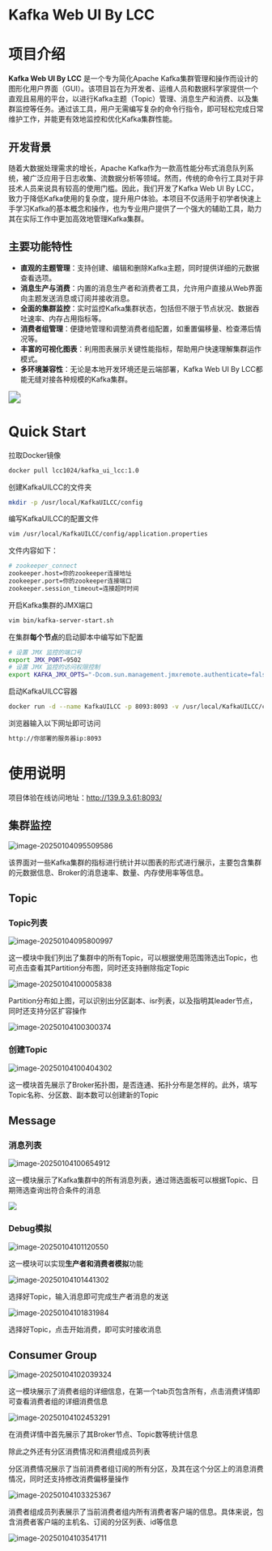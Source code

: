 # **Kafka Web UI By LCC**

# **项目介绍**

**Kafka Web UI By LCC** 是一个专为简化Apache Kafka集群管理和操作而设计的图形化用户界面（GUI）。该项目旨在为开发者、运维人员和数据科学家提供一个直观且易用的平台，以进行Kafka主题（Topic）管理、消息生产和消费、以及集群监控等任务。通过该工具，用户无需编写复杂的命令行指令，即可轻松完成日常维护工作，并能更有效地监控和优化Kafka集群性能。

## 开发背景

随着大数据处理需求的增长，Apache Kafka作为一款高性能分布式消息队列系统，被广泛应用于日志收集、流数据分析等领域。然而，传统的命令行工具对于非技术人员来说具有较高的使用门槛。因此，我们开发了Kafka Web UI By LCC，致力于降低Kafka使用的复杂度，提升用户体验。本项目不仅适用于初学者快速上手学习Kafka的基本概念和操作，也为专业用户提供了一个强大的辅助工具，助力其在实际工作中更加高效地管理Kafka集群。

## 主要功能特性

- **直观的主题管理**：支持创建、编辑和删除Kafka主题，同时提供详细的元数据查看选项。
- **消息生产与消费**：内置的消息生产者和消费者工具，允许用户直接从Web界面向主题发送消息或订阅并接收消息。
- **全面的集群监控**：实时监控Kafka集群状态，包括但不限于节点状况、数据吞吐速率、内存占用指标等。
- **消费者组管理**：便捷地管理和调整消费者组配置，如重置偏移量、检查滞后情况等。
- **丰富的可视化图表**：利用图表展示关键性能指标，帮助用户快速理解集群运作模式。
- **多环境兼容性**：无论是本地开发环境还是云端部署，Kafka Web UI By LCC都能无缝对接各种规模的Kafka集群。

<img src="assets/overview.gif" style="zoom:150%;" />

# Quick Start

拉取Docker镜像

```bash
docker pull lcc1024/kafka_ui_lcc:1.0
```

创建KafkaUILCC的文件夹

```bash
mkdir -p /usr/local/KafkaUILCC/config
```

编写KafkaUILCC的配置文件

```bash
vim /usr/local/KafkaUILCC/config/application.properties
```

文件内容如下：

```bash
# zookeeper_connect
zookeeper.host=你的zookeeper连接地址
zookeeper.port=你的zookeeper连接端口
zookeeper.session_timeout=连接超时时间
```

开启Kafka集群的JMX端口

```bash
vim bin/kafka-server-start.sh
```

在集群**每个节点**的启动脚本中编写如下配置

```bash
# 设置 JMX 监控的端口号
export JMX_PORT=9502
# 设置 JMX 监控的访问权限控制
export KAFKA_JMX_OPTS="-Dcom.sun.management.jmxremote.authenticate=false -Dcom.sun.management.jmxremote.ssl=false -Dcom.sun.management.jmxremote.port=$JMX_PORT -Djava.rmi.server.hostname=<Kafka服务器的IP或主机名>"
```

启动KafkaUILCC容器

```bash
docker run -d --name KafkaUILCC -p 8093:8093 -v /usr/local/KafkaUILCC/config/application.properties:/application.properties lcc1024/kafka_ui_lcc:1.0
```

浏览器输入以下网址即可访问

```bash
http://你部署的服务器ip:8093
```

# 使用说明

项目体验在线访问地址：http://139.9.3.61:8093/

## 集群监控

![image-20250104095509586](assets/1.png)

该界面对一些Kafka集群的指标进行统计并以图表的形式进行展示，主要包含集群的元数据信息、Broker的消息速率、数量、内存使用率等信息。

## Topic

### Topic列表

![image-20250104095800997](assets/2.png)

这一模块中我们列出了集群中的所有Topic，可以根据使用范围筛选出Topic，也可点击查看其Partition分布图，同时还支持删除指定Topic

![image-20250104100005838](assets/3.png)



Partition分布如上图，可以识别出分区副本、isr列表，以及指明其leader节点，同时还支持分区扩容操作

![image-20250104100300374](assets/4.png)

### 创建Topic

![image-20250104100404302](assets/5.png)

这一模块首先展示了Broker拓扑图，是否连通、拓扑分布是怎样的。此外，填写Topic名称、分区数、副本数可以创建新的Topic

## Message

### 消息列表

![image-20250104100654912](assets/6.png)

这一模块展示了Kafka集群中的所有消息列表，通过筛选面板可以根据Topic、日期筛选查询出符合条件的消息

![](assets/7.png)

### Debug模拟

![image-20250104101120550](assets/8.png)

这一模块可以实现**生产者和消费者模拟**功能

![image-20250104101441302](assets/9.png)

选择好Topic，输入消息即可完成生产者消息的发送

![image-20250104101831984](assets/10.png)

选择好Topic，点击开始消费，即可实时接收消息

## Consumer Group

![image-20250104102039324](assets/11.png)

这一模块展示了消费者组的详细信息，在第一个tab页包含所有，点击消费详情即可查看消费者组的详细消费信息

![image-20250104102453291](assets/12.png)

在消费详情中首先展示了其Broker节点、Topic数等统计信息

除此之外还有分区消费情况和消费组成员列表

分区消费情况展示了当前消费者组订阅的所有分区，及其在这个分区上的消息消费情况，同时还支持修改消费偏移量操作

![image-20250104103325367](assets/13.png)

消费者组成员列表展示了当前消费者组内所有消费者客户端的信息。具体来说，包含消费者客户端的主机名、订阅的分区列表、id等信息

![image-20250104103541711](assets/14.png)
